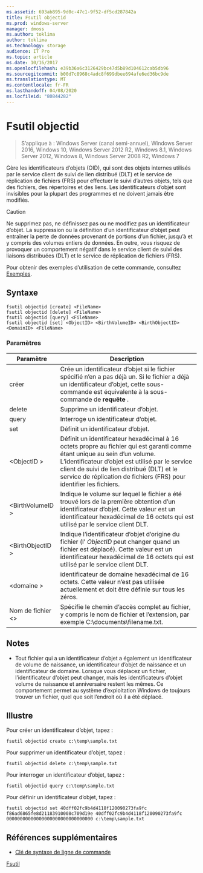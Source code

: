 ```yaml
---
ms.assetid: 693ab895-9d0c-47c1-9f52-df5cd287842a
title: Fsutil objectid
ms.prod: windows-server
manager: dmoss
ms.author: toklima
author: toklima
ms.technology: storage
audience: IT Pro
ms.topic: article
ms.date: 10/16/2017
ms.openlocfilehash: e39b36a6c3126429bc47d5b89d104612cab5db96
ms.sourcegitcommit: b00d7c8968c4adc8f699dbee694afe6ed36bc9de
ms.translationtype: MT
ms.contentlocale: fr-FR
ms.lasthandoff: 04/08/2020
ms.locfileid: "80844282"
---
```

# <a name="fsutil-objectid"></a>Fsutil objectid
>S’applique à : Windows Server (canal semi-annuel), Windows Server 2016, Windows 10, Windows Server 2012 R2, Windows 8.1, Windows Server 2012, Windows 8, Windows Server 2008 R2, Windows 7

Gère les identificateurs d’objets (OID), qui sont des objets internes utilisés par le service client de suivi de lien distribué (DLT) et le service de réplication de fichiers (FRS) pour effectuer le suivi d’autres objets, tels que des fichiers, des répertoires et des liens. Les identificateurs d’objet sont invisibles pour la plupart des programmes et ne doivent jamais être modifiés.

> [!CAUTION]
> Ne supprimez pas, ne définissez pas ou ne modifiez pas un identificateur d’objet. La suppression ou la définition d’un identificateur d’objet peut entraîner la perte de données provenant de portions d’un fichier, jusqu’à et y compris des volumes entiers de données. En outre, vous risquez de provoquer un comportement négatif dans le service client de suivi des liaisons distribuées (DLT) et le service de réplication de fichiers (FRS).

Pour obtenir des exemples d’utilisation de cette commande, consultez [Exemples](#BKMK_examples).

## <a name="syntax"></a>Syntaxe

```
fsutil objectid [create] <FileName>
fsutil objectid [delete] <FileName>
fsutil objectid [query] <FileName>
fsutil objectid [set] <ObjectID> <BirthVolumeID> <BirthObjectID> <DomainID> <FileName>
```

### <a name="parameters"></a>Paramètres

|Paramètre|Description|
|-------------|---------------|
|créer|Crée un identificateur d’objet si le fichier spécifié n’en a pas déjà un. Si le fichier a déjà un identificateur d’objet, cette sous-commande est équivalente à la sous-commande de **requête** .|
|delete|Supprime un identificateur d’objet.|
|query|Interroge un identificateur d’objet.|
|set|Définit un identificateur d’objet.|
|\<ObjectID >|Définit un identificateur hexadécimal à 16 octets propre au fichier qui est garanti comme étant unique au sein d’un volume. L’identificateur d’objet est utilisé par le service client de suivi de lien distribué (DLT) et le service de réplication de fichiers (FRS) pour identifier les fichiers.|
|\<BirthVolumeID >|Indique le volume sur lequel le fichier a été trouvé lors de la première obtention d’un identificateur d’objet. Cette valeur est un identificateur hexadécimal de 16 octets qui est utilisé par le service client DLT.|
|\<BirthObjectID >|Indique l’identificateur d’objet d’origine du fichier (l' *ObjectID* peut changer quand un fichier est déplacé). Cette valeur est un identificateur hexadécimal de 16 octets qui est utilisé par le service client DLT.|
|\<domaine >|identificateur de domaine hexadécimal de 16 octets. Cette valeur n’est pas utilisée actuellement et doit être définie sur tous les zéros.|
|Nom de fichier \<>|Spécifie le chemin d’accès complet au fichier, y compris le nom de fichier et l’extension, par exemple C:\documents\filename.txt.|

## <a name="remarks"></a>Notes

-   Tout fichier qui a un identificateur d’objet a également un identificateur de volume de naissance, un identificateur d’objet de naissance et un identificateur de domaine. Lorsque vous déplacez un fichier, l’identificateur d’objet peut changer, mais les identificateurs d’objet volume de naissance et anniversaire restent les mêmes. Ce comportement permet au système d’exploitation Windows de toujours trouver un fichier, quel que soit l’endroit où il a été déplacé.

## <a name="examples"></a><a name="BKMK_examples"></a>Illustre
Pour créer un identificateur d’objet, tapez :

`fsutil objectid create c:\temp\sample.txt`

Pour supprimer un identificateur d’objet, tapez :

`fsutil objectid delete c:\temp\sample.txt`

Pour interroger un identificateur d’objet, tapez :

`fsutil objectid query c:\temp\sample.txt`

Pour définir un identificateur d’objet, tapez :

`fsutil objectid set 40dff02fc9b4d4118f120090273fa9fc f86ad6865fe8d21183910008c709d19e 40dff02fc9b4d4118f120090273fa9fc 00000000000000000000000000000000 c:\temp\sample.txt`

## <a name="additional-references"></a>Références supplémentaires
- [Clé de syntaxe de ligne de commande](command-line-syntax-key.md)

[Fsutil](Fsutil.md)


